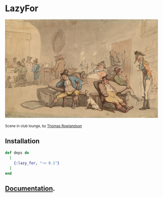 # LazyFor

![Scene in club lounge, by Thomas Rowlandson](https://raw.githubusercontent.com/am-kantox/lazy_for/master/stuff/1118px-British_club_scene.jpg)

<small>Scene in club lounge, by [Thomas Rowlandson](https://en.wikipedia.org/wiki/Thomas_Rowlandson)</small>

## Installation

```elixir
def deps do
  [
    {:lazy_for, "~> 0.1"}
  ]
end
```

## [Documentation](https://hexdocs.pm/lazy_for).

